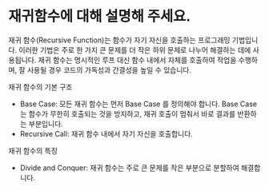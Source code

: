 # 재귀함수에 대해 설명해 주세요.

재귀 함수(Recursive Function)는 함수가 자기 자신을 호출하는 프로그래밍 기법입니다.
이러한 기법은 주로 한 가지 큰 문제를 더 작은 하위 문제로 나누어 해결하는 데에 사용됩니다.
재귀 함수는 명시적인 루프 대신 함수 내에서 자체를 호출하여 작업을 수행하며, 잘 사용될 경우 코드의 가독성과 간결성을 높일 수 있습니다.

재귀 함수의 기본 구조
- Base Case: 모든 재귀 함수는 먼저 Base Case 를 정의해야 합니다. Base Case 는 함수가 무한히 호출되는 것을 방지하고, 재귀 호출이 멈춰서 바로 결과를 반환하는 부분입니다.
- Recursive Call: 재귀 함수 내에서 자기 자신을 호출합니다.

재귀 함수의 특징
- Divide and Conquer: 재귀 함수는 주로 큰 문제를 작은 부분으로 분할하여 해결합니다.
